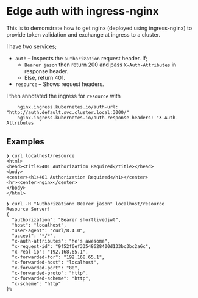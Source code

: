 # Edge auth with ingress-nginx

This is to demonstrate how to get nginx (deployed using ingress-nginx) to
provide token validation and exchange at ingress to a cluster.

I have two services;
* `auth` – Inspects the `authorization` request header. If;
  - `Bearer jason` then return 200 and pass `X-Auth-Attributes` in response header.
  - Else, return 401.
* `resource` – Shows request headers.

I then annotated the ingress for `resource` with
```
    nginx.ingress.kubernetes.io/auth-url: "http://auth.default.svc.cluster.local:3000/"
    nginx.ingress.kubernetes.io/auth-response-headers: "X-Auth-Attributes
```

## Examples

```shell
❯ curl localhost/resource
<html>
<head><title>401 Authorization Required</title></head>
<body>
<center><h1>401 Authorization Required</h1></center>
<hr><center>nginx</center>
</body>
</html>

❯ curl -H "Authorization: Bearer jason" localhost/resource
Resource Server!
{
  "authorization": "Bearer shortlivedjwt",
  "host": "localhost",
  "user-agent": "curl/8.4.0",
  "accept": "*/*",
  "x-auth-attributes": "he's awesome",
  "x-request-id": "9f52f6ef33548628400d133bc3bc2a6c",
  "x-real-ip": "192.168.65.1",
  "x-forwarded-for": "192.168.65.1",
  "x-forwarded-host": "localhost",
  "x-forwarded-port": "80",
  "x-forwarded-proto": "http",
  "x-forwarded-scheme": "http",
  "x-scheme": "http"
}%
```
